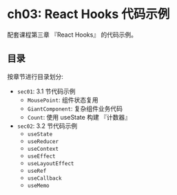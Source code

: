 # ch03: React Hooks 代码示例
配套课程第三章 『React Hooks』 的代码示例。

## 目录
按章节进行目录划分:

- `sec01`: 3.1 节代码示例
  - `MousePoint`: 组件状态复用
  - `GiantComponent`: 复杂组件业务代码
  - `Count`: 使用 useState 构建 『计数器』
- `sec02`: 3.2 节代码示例
  - `useState`
  - `useReducer`
  - `useContext`
  - `useEffect`
  - `useLayoutEffect`
  - `useRef`
  - `useCallback`
  - `useMemo`
